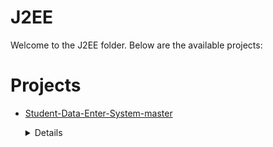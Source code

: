 # J2EE
Welcome to the J2EE folder. Below are the available projects:
# Projects

- [Student-Data-Enter-System-master](Student-Data-Enter-System-master/)
	<details>
	<summary>Details</summary>

	# Student-Data-Enter-System
	
	```
	This Project JSP and Servel Code Which Is used create CRUD opration Realted to Student
	``` 
	</details>

